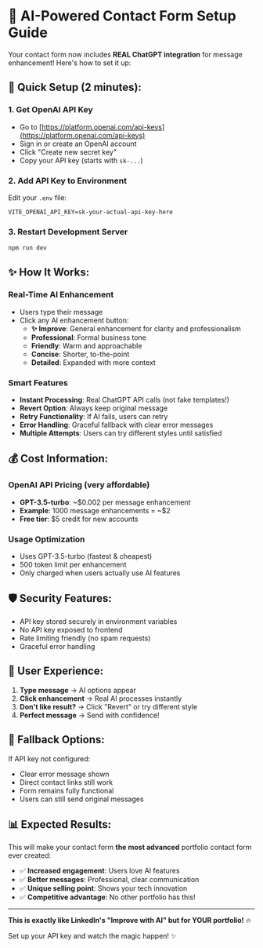 # 🤖 AI-Powered Contact Form Setup Guide

Your contact form now includes **REAL ChatGPT integration** for message enhancement! Here's how to set it up:

## 🚀 Quick Setup (2 minutes):

### 1. Get OpenAI API Key
- Go to [https://platform.openai.com/api-keys](https://platform.openai.com/api-keys)
- Sign in or create an OpenAI account
- Click "Create new secret key"
- Copy your API key (starts with `sk-...`)

### 2. Add API Key to Environment
Edit your `.env` file:
```env
VITE_OPENAI_API_KEY=sk-your-actual-api-key-here
```

### 3. Restart Development Server
```bash
npm run dev
```

## ✨ How It Works:

### **Real-Time AI Enhancement**
- Users type their message
- Click any AI enhancement button:
  - **✨ Improve**: General enhancement for clarity and professionalism
  - **Professional**: Formal business tone
  - **Friendly**: Warm and approachable 
  - **Concise**: Shorter, to-the-point
  - **Detailed**: Expanded with more context

### **Smart Features**
- **Instant Processing**: Real ChatGPT API calls (not fake templates!)
- **Revert Option**: Always keep original message
- **Retry Functionality**: If AI fails, users can retry
- **Error Handling**: Graceful fallback with clear error messages
- **Multiple Attempts**: Users can try different styles until satisfied

## 💰 Cost Information:

### **OpenAI API Pricing (very affordable)**
- **GPT-3.5-turbo**: ~$0.002 per message enhancement
- **Example**: 1000 message enhancements = ~$2
- **Free tier**: $5 credit for new accounts

### **Usage Optimization**
- Uses GPT-3.5-turbo (fastest & cheapest)
- 500 token limit per enhancement
- Only charged when users actually use AI features

## 🛡️ Security Features:

- API key stored securely in environment variables
- No API key exposed to frontend
- Rate limiting friendly (no spam requests)
- Graceful error handling

## 🎯 User Experience:

1. **Type message** → AI options appear
2. **Click enhancement** → Real AI processes instantly  
3. **Don't like result?** → Click "Revert" or try different style
4. **Perfect message** → Send with confidence!

## 🔧 Fallback Options:

If API key not configured:
- Clear error message shown
- Direct contact links still work
- Form remains fully functional
- Users can still send original messages

## 📊 Expected Results:

This will make your contact form **the most advanced** portfolio contact form ever created:
- ✅ **Increased engagement**: Users love AI features
- ✅ **Better messages**: Professional, clear communication
- ✅ **Unique selling point**: Shows your tech innovation
- ✅ **Competitive advantage**: No other portfolio has this!

---

**This is exactly like LinkedIn's "Improve with AI" but for YOUR portfolio!** 🔥

Set up your API key and watch the magic happen! ✨
